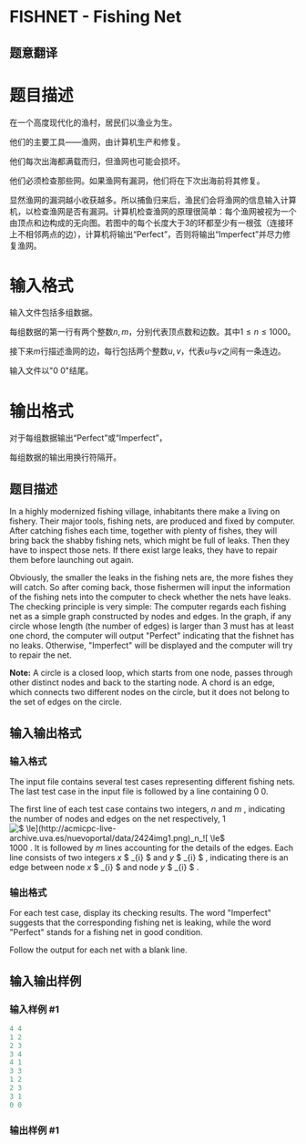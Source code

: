 # FISHNET - Fishing Net

## 题意翻译

# 题目描述

在一个高度现代化的渔村，居民们以渔业为生。

他们的主要工具——渔网，由计算机生产和修复。

他们每次出海都满载而归，但渔网也可能会损坏。

他们必须检查那些网。如果渔网有漏洞，他们将在下次出海前将其修复。

显然渔网的漏洞越小收获越多。所以捕鱼归来后，渔民们会将渔网的信息输入计算机，以检查渔网是否有漏洞。计算机检查渔网的原理很简单：每个渔网被视为一个由顶点和边构成的无向图。若图中的每个长度大于3的环都至少有一根弦（连接环上不相邻两点的边），计算机将输出“Perfect”，否则将输出“Imperfect”并尽力修复渔网。

# 输入格式

输入文件包括多组数据。

每组数据的第一行有两个整数$n,m$，分别代表顶点数和边数。其中$1\leq n \leq 1000$。

接下来$m$行描述渔网的边，每行包括两个整数$u,v$，代表$u$与$v$之间有一条连边。

输入文件以"0 0"结尾。

# 输出格式

对于每组数据输出“Perfect”或“Imperfect”，

每组数据的输出用换行符隔开。

## 题目描述

In a highly modernized fishing village, inhabitants there make a living on fishery. Their major tools, fishing nets, are produced and fixed by computer. After catching fishes each time, together with plenty of fishes, they will bring back the shabby fishing nets, which might be full of leaks. Then they have to inspect those nets. If there exist large leaks, they have to repair them before launching out again.

Obviously, the smaller the leaks in the fishing nets are, the more fishes they will catch. So after coming back, those fishermen will input the information of the fishing nets into the computer to check whether the nets have leaks. The checking principle is very simple: The computer regards each fishing net as a simple graph constructed by nodes and edges. In the graph, if any circle whose length (the number of edges) is larger than 3 must has at least one chord, the computer will output "Perfect" indicating that the fishnet has no leaks. Otherwise, "Imperfect" will be displayed and the computer will try to repair the net.

**Note:** A circle is a closed loop, which starts from one node, passes through other distinct nodes and back to the starting node. A chord is an edge, which connects two different nodes on the circle, but it does not belong to the set of edges on the circle.

## 输入输出格式

### 输入格式

The input file contains several test cases representing different fishing nets. The last test case in the input file is followed by a line containing 0 0.

The first line of each test case contains two integers, _n_ and _m_ , indicating the number of nodes and edges on the net respectively, 1![$ \le$](http://acmicpc-live-archive.uva.es/nuevoportal/data/2424img1.png)_n_![$ \le$](http://acmicpc-live-archive.uva.es/nuevoportal/data/2424img1.png)1000 . It is followed by _m_ lines accounting for the details of the edges. Each line consists of two integers _x_ $ _{i} $ and _y_ $ _{i} $ , indicating there is an edge between node _x_ $ _{i} $ and node _y_ $ _{i} $ .

### 输出格式

For each test case, display its checking results. The word "Imperfect" suggests that the corresponding fishing net is leaking, while the word "Perfect" stands for a fishing net in good condition.

Follow the output for each net with a blank line.

## 输入输出样例

### 输入样例 #1

```cpp
4 4
1 2
2 3
3 4
4 1
3 3
1 2
2 3
3 1
0 0
```


### 输出样例 #1

```cpp

```
